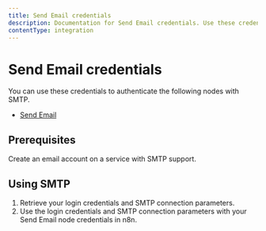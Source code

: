 ```yaml
---
title: Send Email credentials
description: Documentation for Send Email credentials. Use these credentials to authenticate Send Email in n8n, a workflow automation platform.
contentType: integration
---
```


# Send Email credentials

You can use these credentials to authenticate the following nodes with SMTP.

- [Send Email](/integrations/builtin/core-nodes/n8n-nodes-base.sendemail/)

## Prerequisites

Create an email account on a service with SMTP support. 

## Using SMTP

1. Retrieve your login credentials and SMTP connection parameters.
2. Use the login credentials and SMTP connection parameters with your Send Email node credentials in n8n.

